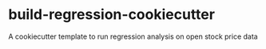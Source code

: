 # build-regression-cookiecutter
A cookiecutter template to run regression analysis on open stock price data
